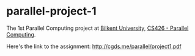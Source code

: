 # parallel-project-1
The 1st Parallel Computing project at [Bilkent University](http://w3.bilkent.edu.tr/bilkent/), [CS426 - Parallel Computing](http://www.cs.bilkent.edu.tr/~ozturk/cs426/).

Here's the link to the assignment: http://cgds.me/parallel/project1.pdf
